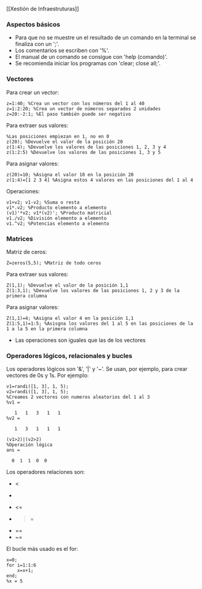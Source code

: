 [[Xestión de Infraestruturas]]

### Aspectos básicos
+ Para que no se muestre un el resultado de un comando en la terminal se finaliza con un ';'.
+ Los comentarios se escriben con '%'.
+ El manual de un comando se consigue con 'help (comando)'.
+ Se recomienda iniciar los programas con 'clear; close all;'.

### Vectores
Para crear un vector:
```
z=1:40; %Crea un vector con los números del 1 al 40
z=1:2:20; %Crea un vector de números separados 2 unidades
z=20:-2:1; %El paso también puede ser negativo
```

Para extraer sus valores:
```
%Las posiciones empiezan en 1, no en 0
z(20); %Devuelve el valor de la posición 20
z(1:4); %Devuelve los valores de las posiciones 1, 2, 3 y 4
z(1:2:5) %Devuelve los valores de las posiciones 1, 3 y 5
```

Para asignar valores:
```
z(20)=10; %Asigna el valor 10 en la posición 20
z(1:4)=[1 2 3 4] %Asigna estos 4 valores en las posiciones del 1 al 4
```

Operaciones:
```
v1+v2; v1-v2; %Suma o resta
v1*.v2; %Producto elemento a elemento
(v1)'*v2; v1*(v2)'; %Producto matricial
v1./v2; %División elemento a elemento
v1.^v2; %Potencias elemento a elemento
```

### Matrices
Matriz de ceros:
```
Z=zeros(5,5); %Matriz de todo ceros
```

Para extraer sus valores:
```
Z(1,1); %Devuelve el valor de la posición 1,1
Z(1:3,1); %Devuelve los valores de las posiciones 1, 2 y 3 de la primera columna
```

Para asignar valores:
```
Z(1,1)=4; %Asigna el valor 4 en la posición 1,1
Z(1:5,1)=1:5; %Asisgna los valores del 1 al 5 en las posiciones de la 1 a la 5 en la primera columna
```

+ Las operaciones son iguales que las de los vectores

### Operadores lógicos, relacionales y bucles
Los operadores lógicos son '&', '|' y '~'. Se usan, por ejemplo, para crear vectores de 0s y 1s. Por ejemplo:
```
v1=randi([1, 3], 1, 5);
v2=randi([1, 3], 1, 5);
%Creamos 2 vectores con numeros aleatorios del 1 al 3
%v1 =

   1   1   3   1   1
%v2 =

   1   3   1   1   1
   
(v1>2)|(v2>2)
%Operación lógica
ans =

  0  1  1  0  0
```

Los operadores relaciones son:
+ <
+ >
+ <=
+ >=
+ ==
+ ~=

El bucle más usado es el for:
```
x=0;
for i=1:1:6
	x=x+1;
end;
%x = 5
```

